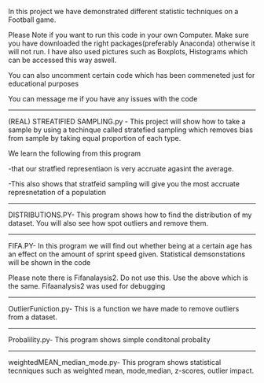 In this project we have demonstrated different statistic techniques on a Football game.

Please Note if you want to run this code in your own Computer. Make sure you have downloaded the right packages(preferably Anaconda) otherwise it will not run. I have also used pictures such as Boxplots, Histograms which can be accessed this way aswell.

You can also uncomment certain code which has been commeneted just for educational purposes

You can message me if you have any issues with the code

-----------------------------------------------------

(REAL) STREATIFIED SAMPLING.py - This project will show how to take a sample by using a techinque called stratefied sampling which removes bias from sample by taking equal proportion of each type.

We learn the following from this program

-that our stratfied representiaon is very accruate agasint the average.

-This also shows that stratfeid sampling will give you the most accruate represnetation of a population

-----------------------------------------------------

DISTRIBUTIONS.PY- This program shows how to find the distribution of my dataset. You will also see how spot outliers and remove them.

---------------------------------------------------

FIFA.PY- In this program we will find out whether being at a certain age has an effect on the amount of sprint speed given. Statistical demsonstations will be shown in the code

Please note there is Fifanalaysis2. Do not use this. Use the above which is the same.
Fifaanalysis2 was used for debugging

-----------------------------------------------------

OutlierFuniction.py- This is a function we have made to remove outliers from a dataset.

-----------------------------------------------------

Probalility.py- This program shows simple conditonal probality 

-------------------------------------------------------


weightedMEAN_median_mode.py- This program shows statistical tecnniques such as weighted mean, mode,median, z-scores, outlier impact.



